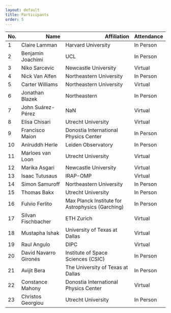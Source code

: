```yaml
---
layout: default
title: Participants
order: 5
---
```

<table class="dataframe participants-table">
  <thead>
    <tr style="text-align: right;">
      <th>No.</th>
      <th>Name</th>
      <th>Affiliation</th>
      <th>Attendance</th>
    </tr>
  </thead>
  <tbody>
    <tr>
      <td>1</td>
      <td>Claire Lamman</td>
      <td>Harvard University</td>
      <td>In Person</td>
    </tr>
    <tr>
      <td>2</td>
      <td>Benjamin Joachimi</td>
      <td>UCL</td>
      <td>In Person</td>
    </tr>
    <tr>
      <td>3</td>
      <td>Niko Sarcevic</td>
      <td>Newcastle University</td>
      <td>Virtual</td>
    </tr>
    <tr>
      <td>4</td>
      <td>Nick Van Alfen</td>
      <td>Northeastern University</td>
      <td>In Person</td>
    </tr>
    <tr>
      <td>5</td>
      <td>Carter Williams</td>
      <td>Northeastern University</td>
      <td>Virtual</td>
    </tr>
    <tr>
      <td>6</td>
      <td>Jonathan Blazek</td>
      <td>Northeastern</td>
      <td>In Person</td>
    </tr>
    <tr>
      <td>7</td>
      <td>John Suárez-Pérez</td>
      <td>NaN</td>
      <td>Virtual</td>
    </tr>
    <tr>
      <td>8</td>
      <td>Elisa Chisari</td>
      <td>Utrecht University</td>
      <td>Virtual</td>
    </tr>
    <tr>
      <td>9</td>
      <td>Francisco Maion</td>
      <td>Donostia International Physics Center</td>
      <td>In Person</td>
    </tr>
    <tr>
      <td>10</td>
      <td>Aniruddh Herle</td>
      <td>Leiden Observatory</td>
      <td>In Person</td>
    </tr>
    <tr>
      <td>11</td>
      <td>Marloes van Loon</td>
      <td>Utrecht University</td>
      <td>Virtual</td>
    </tr>
    <tr>
      <td>12</td>
      <td>Marika Asgari</td>
      <td>Newcastle University</td>
      <td>Virtual</td>
    </tr>
    <tr>
      <td>13</td>
      <td>Isaac Tutusaus</td>
      <td>IRAP-OMP</td>
      <td>Virtual</td>
    </tr>
    <tr>
      <td>14</td>
      <td>Simon Samuroff</td>
      <td>Northeastern University</td>
      <td>In Person</td>
    </tr>
    <tr>
      <td>15</td>
      <td>Thomas Bakx</td>
      <td>Utrecht University</td>
      <td>In Person</td>
    </tr>
    <tr>
      <td>16</td>
      <td>Fulvio Ferlito</td>
      <td>Max Planck Institute for Astrophysics (Garching)</td>
      <td>In Person</td>
    </tr>
    <tr>
      <td>17</td>
      <td>Silvan Fischbacher</td>
      <td>ETH Zurich</td>
      <td>Virtual</td>
    </tr>
    <tr>
      <td>18</td>
      <td>Mustapha Ishak</td>
      <td>University of Texas at Dallas</td>
      <td>Virtual</td>
    </tr>
    <tr>
      <td>19</td>
      <td>Raul Angulo</td>
      <td>DIPC</td>
      <td>Virtual</td>
    </tr>
    <tr>
      <td>20</td>
      <td>David Navarro Gironés</td>
      <td>Institute of Space Sciences (CSIC)</td>
      <td>In Person</td>
    </tr>
    <tr>
      <td>21</td>
      <td>Avijit Bera</td>
      <td>The University of Texas at Dallas</td>
      <td>In Person</td>
    </tr>
    <tr>
      <td>22</td>
      <td>Constance Mahony</td>
      <td>Donostia International Physics Center</td>
      <td>Virtual</td>
    </tr>
    <tr>
      <td>23</td>
      <td>Christos Georgiou</td>
      <td>Utrecht University</td>
      <td>In Person</td>
    </tr>
  </tbody>
</table>
